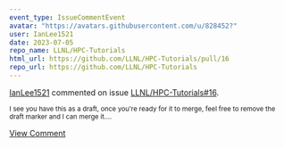 ```yaml
---
event_type: IssueCommentEvent
avatar: "https://avatars.githubusercontent.com/u/828452?"
user: IanLee1521
date: 2023-07-05
repo_name: LLNL/HPC-Tutorials
html_url: https://github.com/LLNL/HPC-Tutorials/pull/16
repo_url: https://github.com/LLNL/HPC-Tutorials
---
```


<a href='https://github.com/IanLee1521' target='_blank'>IanLee1521</a> commented on issue <a href='https://github.com/LLNL/HPC-Tutorials/pull/16' target='_blank'>LLNL/HPC-Tutorials#16</a>.

<small>I see you have this as a draft, once you're ready for it to merge, feel free to remove the draft marker and I can merge it....</small>

<a href='https://github.com/LLNL/HPC-Tutorials/pull/16' target='_blank'>View Comment</a>